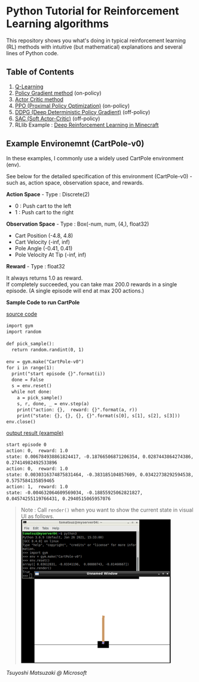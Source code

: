 # Python Tutorial for Reinforcement Learning algorithms

This repository shows you what's doing in typical reinforcement learning (RL) methods with intuitive (but mathematical) explanations and several lines of Python code.

## Table of Contents

1. [Q-Learning](01-q-learning.ipynb)
2. [Policy Gradient method](02-policy-gradient.ipynb) (on-policy)
3. [Actor Critic method](03-actor-critic.ipynb)
4. [PPO (Proximal Policy Optimization)](04-ppo.ipynb) (on-policy)
5. [DDPG (Deep Deterministic Policy Gradient)](05-ddpg.ipynb) (off-policy)
6. [SAC (Soft Actor-Critic)](06-sac.ipynb) (off-policy)
7. RLlib Example : [Deep Reinforcement Learning in Minecraft](https://github.com/tsmatz/minecraft-rl-example)

## Example Environemnt (CartPole-v0)

In these examples, I commonly use a widely used CartPole environment (env).

See below for the detailed specification of this environment (CartPole-v0) - such as, action space, observation space, and rewards.

**Action Space** - Type : Discrete(2)

- 0 : Push cart to the left
- 1 : Push cart to the right

**Observation Space** - Type : Box(-num, num, (4,), float32)

- Cart Position (-4.8, 4.8)
- Cart Velocity (-inf, inf)
- Pole Angle (-0.41, 0.41)
- Pole Velocity At Tip (-inf, inf)

**Reward** - Type : float32

It always returns 1.0 as reward.<br>
If completely succeeded, you can take max 200.0 rewards in a single episode. (A single episode will end at max 200 actions.)

**Sample Code to run CartPole**

<ins>source code</ins>
 
```
import gym
import random

def pick_sample():
  return random.randint(0, 1)

env = gym.make("CartPole-v0")
for i in range(1):
  print("start episode {}".format(i))
  done = False
  s = env.reset()
  while not done:
    a = pick_sample()
    s, r, done, _ = env.step(a)
    print("action: {},  reward: {}".format(a, r))
    print("state: {}, {}, {}, {}".format(s[0], s[1], s[2], s[3]))
env.close()
```

<ins>output result (example)</ins>

```
start episode 0
action: 0,  reward: 1.0
state: 0.006784938861824417, -0.18766506871206354, 0.0287443864274386, 0.27414982492533896
action: 0,  reward: 1.0
state: 0.0030316374875831464, -0.383185104857609, 0.03422738292594538, 0.5757584135859465
action: 1,  reward: 1.0
state: -0.004632064609569034, -0.18855925062821827, 0.04574255119766431, 0.2940515065957076
```

> Note : Call ```render()``` when you want to show the current state in visual UI as follows.<br>
> ![CartPole rendering](assets/cart-pole.png?raw=true)

*Tsuyoshi Matsuzaki @ Microsoft*
